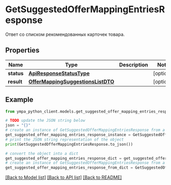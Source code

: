 # GetSuggestedOfferMappingEntriesResponse

Ответ со списком рекомендованных карточек товара.

## Properties

Name | Type | Description | Notes
------------ | ------------- | ------------- | -------------
**status** | [**ApiResponseStatusType**](ApiResponseStatusType.md) |  | [optional] 
**result** | [**OfferMappingSuggestionsListDTO**](OfferMappingSuggestionsListDTO.md) |  | [optional] 

## Example

```python
from ympa_python_client.models.get_suggested_offer_mapping_entries_response import GetSuggestedOfferMappingEntriesResponse

# TODO update the JSON string below
json = "{}"
# create an instance of GetSuggestedOfferMappingEntriesResponse from a JSON string
get_suggested_offer_mapping_entries_response_instance = GetSuggestedOfferMappingEntriesResponse.from_json(json)
# print the JSON string representation of the object
print(GetSuggestedOfferMappingEntriesResponse.to_json())

# convert the object into a dict
get_suggested_offer_mapping_entries_response_dict = get_suggested_offer_mapping_entries_response_instance.to_dict()
# create an instance of GetSuggestedOfferMappingEntriesResponse from a dict
get_suggested_offer_mapping_entries_response_from_dict = GetSuggestedOfferMappingEntriesResponse.from_dict(get_suggested_offer_mapping_entries_response_dict)
```
[[Back to Model list]](../README.md#documentation-for-models) [[Back to API list]](../README.md#documentation-for-api-endpoints) [[Back to README]](../README.md)


